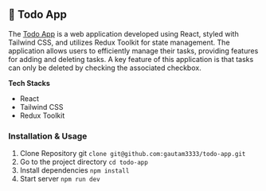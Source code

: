 ## 📝 Todo App

The [Todo App](https://todo-app-38a88905-fce7.vercel.app/) is a web application developed using React, styled with Tailwind CSS, and utilizes Redux Toolkit for state management. The application allows users to efficiently manage their tasks, providing features for adding and deleting tasks. A key feature of this application is that tasks can only be deleted by checking the associated checkbox.

<b>Tech Stacks</b>

<ul>
    <li>React</li>
    <li>Tailwind CSS</li>
    <li>Redux Toolkit</li>
</ul>

### Installation & Usage
<ol>
    <li>Clone Repository git <code>clone git@github.com:gautam3333/todo-app.git</code></li>
    <li>Go to the project directory <code>cd todo-app</code></li>
    <li>Install dependencies <code>npm install</code></li>
    <li>Start server <code>npm run dev</code></li>
</ol>
